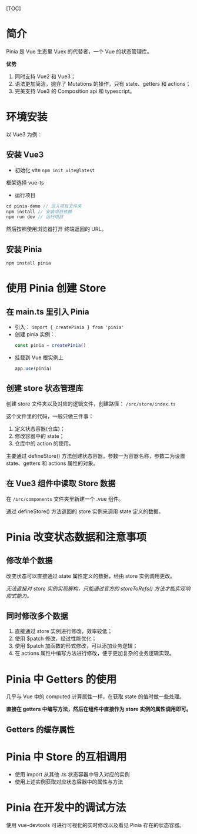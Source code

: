 [TOC]

# 简介
Pinia 是 Vue 生态里 Vuex 的代替者，一个 Vue 的状态管理库。

**优势**
1. 同时支持 Vue2 和 Vue3；
2. 语法更加简洁，抛弃了 Mutations 的操作，只有 state、getters 和 actions；
3. 完美支持 Vue3 的 Composition api 和 typescript。


# 环境安装
以 Vue3 为例：

## 安装 Vue3
- 初始化 vite
`npm init vite@latest`

框架选择 vue-ts
- 运行项目
```javascript
cd pinia-demo // 进入项目文件夹
npm install // 安装项目依赖
npm run dev // 运行项目
```
然后按照使用浏览器打开 终端返回的 URL。

## 安装 Pinia
`npm install pinia`


# 使用 Pinia 创建 Store
## 在 main.ts 里引入 Pinia 
- 引入：
  `import { createPinia } from 'pinia'`
- 创建 pinia 实例：
  ```javascript
  const pinia = createPinia()
  ```
- 挂载到 Vue 根实例上
  ```javascript
  app.use(pinia)
  ```

## 创建 store 状态管理库
创建 store 文件夹以及对应的逻辑文件，创建路径：
`/src/store/index.ts`

这个文件里的代码，一般只做三件事：
1. 定义状态容器(仓库)；
2. 修改容器中的 state；
3. 仓库中的 action 的使用。

主要通过 defineStore() 方法创建状态容器，参数一为容器名称，参数二为设置 state、getters 和 actions 属性的对象。

## 在 Vue3 组件中读取 Store 数据
在 `/src/components` 文件夹里新建一个 .vue 组件。

通过 defineStore() 方法返回的 store 实例来调用 state 定义的数据。


# Pinia 改变状态数据和注意事项
## 修改单个数据
改变状态可以直接通过 state 属性定义的数据，经由 store 实例调用更改。

*无法直接对 store 实例实现解构，只能通过官方的 storeToRefs() 方法才能实现响应式能力。*

## 同时修改多个数据
1. 直接通过 store 实例进行修改，效率较低；
2. 使用 $patch 修改，经过性能优化；
3. 使用 $patch 加函数的形式修改，可以添加业务逻辑；
4. 在 actions 属性中编写方法进行修改，便于更加复杂的业务逻辑实现。


# Pinia 中 Getters 的使用
几乎与 Vue 中的 computed 计算属性一样，在获取 state 的值时做一些处理。

**直接在 getters 中编写方法，然后在组件中直接作为 store 实例的属性调用即可。**

## Getters 的缓存属性


# Pinia 中 Store 的互相调用
- 使用 import 从其他 .ts 状态容器中导入对应的实例
- 使用上述实例获取对应状态容器中的属性与方法


# Pinia 在开发中的调试方法
使用 vue-devtools 可进行可视化的实时修改以及看见 Pinia 存在的状态容器。